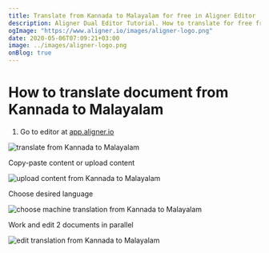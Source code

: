 ```yaml
---
title: Translate from Kannada to Malayalam for free in Aligner Editor
description: Aligner Dual Editor Tutorial. How to translate for free from Kannada to Malayalam. Aligner is multilingual document management platform. 
ogImage: "https://www.aligner.io/images/aligner-logo.png"
date: 2020-05-06T07:09:21+03:00
image: ../images/aligner-logo.png
onBlog: true
---
```


# How to translate document from Kannada to Malayalam

1. Go to editor at [app.aligner.io](https://app.aligner.io "Aligner App web page")

![translate from Kannada to Malayalam](../aligner-blank-editor.png "translate from Kannada to Malayalam")

Copy-paste content or upload content

![upload content from Kannada to Malayalam](../aligner-uploaded-document.png "upload content from Kannada to Malayalam")

Choose desired language

![choose machine translation from Kannada to Malayalam](../aligner-language-dropdown.png "choose machine translation from Kannada to Malayalam")

Work and edit 2 documents in parallel

![edit translation from Kannada to Malayalam](../aligner-double-sitded-editor.png "edit translation from Kannada to Malayalam")

